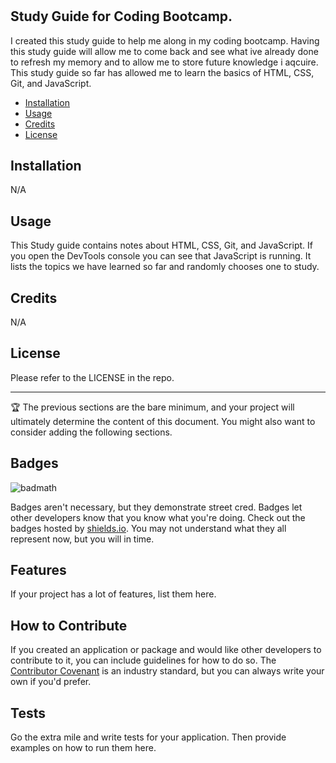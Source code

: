 # <My-Prework-Study-Guide>

## Study Guide for Coding Bootcamp.


I created this study guide to help me along in my coding bootcamp. Having this study guide will allow me to come back and see what ive already done to refresh my memory and to allow me to store future knowledge i aqcuire. This study guide so far has allowed me to learn the basics of HTML, CSS, Git, and JavaScript.




- [Installation](#installation)
- [Usage](#usage)
- [Credits](#credits)
- [License](#license)

## Installation

N/A

## Usage

This Study guide contains notes about HTML, CSS, Git, and JavaScript. If you open the DevTools console you can see that JavaScript is running. It lists the topics we have learned so far and randomly chooses one to study.





## Credits

N/A

## License

Please refer to the LICENSE in the repo.

---

🏆 The previous sections are the bare minimum, and your project will ultimately determine the content of this document. You might also want to consider adding the following sections.

## Badges

![badmath](https://img.shields.io/github/languages/top/nielsenjared/badmath)

Badges aren't necessary, but they demonstrate street cred. Badges let other developers know that you know what you're doing. Check out the badges hosted by [shields.io](https://shields.io/). You may not understand what they all represent now, but you will in time.

## Features

If your project has a lot of features, list them here.

## How to Contribute

If you created an application or package and would like other developers to contribute to it, you can include guidelines for how to do so. The [Contributor Covenant](https://www.contributor-covenant.org/) is an industry standard, but you can always write your own if you'd prefer.

## Tests

Go the extra mile and write tests for your application. Then provide examples on how to run them here.
